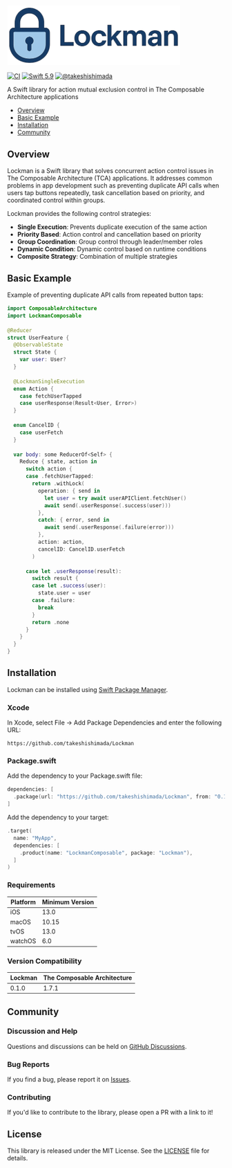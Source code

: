 <img src="Lockman.png" alt="Lockman Logo" width="400">

[![CI](https://github.com/takeshishimada/Lockman/actions/workflows/ci.yml/badge.svg)](https://github.com/takeshishimada/Lockman/actions/workflows/ci.yml)
[![Swift 5.9](https://img.shields.io/badge/swift-5.9-ED523F.svg?style=flat)](https://swift.org/download/)
[![@takeshishimada](https://img.shields.io/badge/contact-@takeshishimada-1DA1F2.svg?style=flat&logo=twitter)](https://twitter.com/takeshishimada)

A Swift library for action mutual exclusion control in The Composable Architecture applications

* [Overview](#overview)
* [Basic Example](#basic-example)
* [Installation](#installation)
* [Community](#community)

## Overview

Lockman is a Swift library that solves concurrent action control issues in The Composable Architecture (TCA) applications. It addresses common problems in app development such as preventing duplicate API calls when users tap buttons repeatedly, task cancellation based on priority, and coordinated control within groups.

Lockman provides the following control strategies:

* **Single Execution**: Prevents duplicate execution of the same action
* **Priority Based**: Action control and cancellation based on priority
* **Group Coordination**: Group control through leader/member roles
* **Dynamic Condition**: Dynamic control based on runtime conditions
* **Composite Strategy**: Combination of multiple strategies

## Basic Example

Example of preventing duplicate API calls from repeated button taps:

```swift
import ComposableArchitecture
import LockmanComposable

@Reducer
struct UserFeature {
  @ObservableState
  struct State {
    var user: User?
  }
  
  @LockmanSingleExecution
  enum Action {
    case fetchUserTapped
    case userResponse(Result<User, Error>)
  }
  
  enum CancelID {
    case userFetch
  }
  
  var body: some ReducerOf<Self> {
    Reduce { state, action in
      switch action {
      case .fetchUserTapped:
        return .withLock(
          operation: { send in
            let user = try await userAPIClient.fetchUser()
            await send(.userResponse(.success(user)))
          },
          catch: { error, send in
            await send(.userResponse(.failure(error)))
          },
          action: action,
          cancelID: CancelID.userFetch
        )
        
      case let .userResponse(result):
        switch result {
        case let .success(user):
          state.user = user
        case .failure:
          break
        }
        return .none
      }
    }
  }
}
```

## Installation

Lockman can be installed using [Swift Package Manager](https://swift.org/package-manager/).

### Xcode

In Xcode, select File → Add Package Dependencies and enter the following URL:

```
https://github.com/takeshishimada/Lockman
```

### Package.swift

Add the dependency to your Package.swift file:

```swift
dependencies: [
  .package(url: "https://github.com/takeshishimada/Lockman", from: "0.1.0")
]
```

Add the dependency to your target:

```swift
.target(
  name: "MyApp",
  dependencies: [
    .product(name: "LockmanComposable", package: "Lockman"),
  ]
)
```

### Requirements

| Platform | Minimum Version |
|----------|----------------|
| iOS      | 13.0           |
| macOS    | 10.15          |
| tvOS     | 13.0           |
| watchOS  | 6.0            |

### Version Compatibility

| Lockman | The Composable Architecture |
|---------|----------------------------|
| 0.1.0   | 1.7.1                      |

## Community

### Discussion and Help

Questions and discussions can be held on [GitHub Discussions](https://github.com/takeshishimada/Lockman/discussions).

### Bug Reports

If you find a bug, please report it on [Issues](https://github.com/takeshishimada/Lockman/issues).

### Contributing

If you'd like to contribute to the library, please open a PR with a link to it!

## License

This library is released under the MIT License. See the [LICENSE](./LICENSE) file for details.